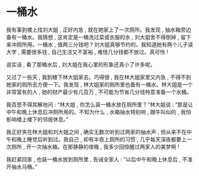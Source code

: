 # 一桶水

我有事到楼上找刘大姐 , 正好内急 , 就在她家上了一次厕所。我发现 , 抽水箱旁边备有一桶水。我猜想 , 这肯定是一桶洗过菜或衣服的水 , 刘大姐舍不得倒掉 , 留下来冲厕所用。一桶水 , 值两三分钱吧 ? 刘大姐真够节约的。我知道她有两个儿子读大学 , 需要很多钱 , 自己生活又不富裕 , 难怪几分钱都不放过。真可怜 ! 

 说实话 , 看了那桶水后 , 刘大姐在我心里的形象还真小了许多呢。  

 又过了一些天 , 我到楼下林大姐家去。巧得很 , 我在林大姐家里又内急 , 不得不到她家的厕所去方便一下。我发现 , 林大姐家的厕所里也备有一桶水。林大姐是一个非常富有的人 , 她的财产最少有几百万 , 不可能为节省几分钱特意准备一个水桶。  

 我百思不得其解地问 : “林大姐 , 你怎么装一桶水放在厕所里 ? ”林大姐说 : “那是让中午和晚上休息后冲厕所用的。不知为什么 , 水箱抽水特别响 , 跟牛叫似的 , 我怕影响楼上楼下的邻居休息。”  

 我正好夹在林大姐和刘大姐之间 , 确实无数次听到过两家的抽水声 , 但从来不在中午和晚上睡觉后听到过。我自己 , 却有半夜上厕所的习惯 , 几乎每天深夜都要上一次厕所 , 开一次抽水箱。在那静静的夜晚 , 我多少回惊醒过两家人的美梦啊 ! 

 我赶紧回家 , 也装一桶水放到厕所里 , 告诫全家人 : “以后中午和晚上休息后 , 不准开抽水马桶。”
  